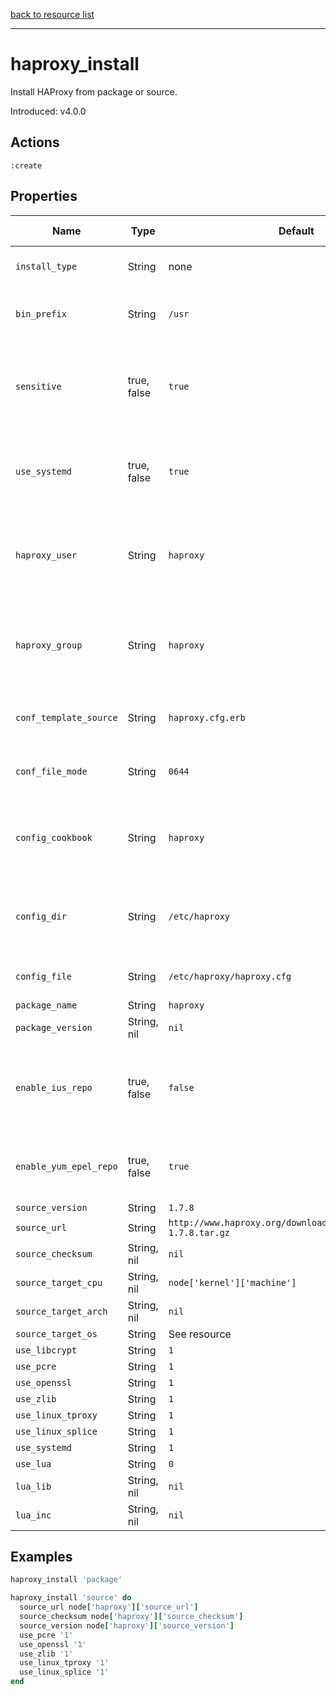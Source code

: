[back to resource list](https://github.com/sous-chefs/haproxy#resources)

---

# haproxy_install

Install HAProxy from package or source.

Introduced: v4.0.0

## Actions

`:create`

## Properties

| Name                   | Type        | Default                                                          | Description                                                                    | Allowed Values      |
| ---------------------- | ----------- | ---------------------------------------------------------------- | ------------------------------------------------------------------------------ | ------------------- |
| `install_type`         | String      | none                                                             | Set the installation type                                                      | `package`, `source` |
| `bin_prefix`           | String      | `/usr`                                                           | Set the source compile prefix                                                  |
| `sensitive`            | true, false | `true`                                                           | Ensure that sensitive resource data is not logged by the chef-client           |
| `use_systemd`          | true, false | `true`                                                           | Evalues whether to use systemd based on the nodes init package                 |
| `haproxy_user`         | String      | `haproxy`                                                        | Similar to "uid" but uses the UID of user name `<user name>` from /etc/passwd  |
| `haproxy_group`        | String      | `haproxy`                                                        | Similar to "gid" but uses the GID of group name `<group name>` from /etc/group |
| `conf_template_source` | String      | `haproxy.cfg.erb`                                                | Source for the HAProxy config template                                         |
| `conf_file_mode`       | String      | `0644`                                                           | Defines the file mode for the config file                                      |
| `config_cookbook`      | String      | `haproxy`                                                        | Used to configure loading config from another cookbook                         |
| `config_dir`           | String      | `/etc/haproxy`                                                   | The directory where the HAProxy configuration resides                          | Valid directory     |
| `config_file`          | String      | `/etc/haproxy/haproxy.cfg`                                       | The HAProxy configuration file                                                 | Valid file name     |
| `package_name`         | String      | `haproxy`                                                        |                                                                                |
| `package_version`      | String, nil | `nil`                                                            |                                                                                |
| `enable_ius_repo`      | true, false | `false`                                                          | Enables the IUS package repo for Centos to install versions >1.5               |
| `enable_yum_epel_repo`      | true, false | `true`                                                          | Enables the epel repo for RHEL based operating systems|
| `source_version`       | String      | `1.7.8`                                                          |                                                                                |
| `source_url`           | String      | `http://www.haproxy.org/download/1.7.8/src/haproxy-1.7.8.tar.gz` |                                                                                |
| `source_checksum`      | String, nil | `nil`                                                            |                                                                                |
| `source_target_cpu`    | String, nil | `node['kernel']['machine']`                                      |                                                                                |
| `source_target_arch`   | String, nil | `nil`                                                            |                                                                                |
| `source_target_os`     | String      | See resource                                                     |                                                                                |
| `use_libcrypt`         | String      | `1`                                                              |                                                                                | `0`, `1`            |
| `use_pcre`             | String      | `1`                                                              |                                                                                | `0`, `1`            |
| `use_openssl`          | String      | `1`                                                              |                                                                                | `0`, `1`            |
| `use_zlib`             | String      | `1`                                                              |                                                                                | `0`, `1`            |
| `use_linux_tproxy`     | String      | `1`                                                              |                                                                                | `0`, `1`            |
| `use_linux_splice`     | String      | `1`                                                              |                                                                                | `0`, `1`            |
| `use_systemd`     | String      | `1`                                                              |                                                                                | `0`, `1`            |
| `use_lua`              | String      | `0`                                     | `0`, `1`            |
| `lua_lib`              | String, nil | `nil`                                   | |
| `lua_inc`              | String, nil | `nil`                                   | |


## Examples

```ruby
haproxy_install 'package'
```

```ruby
haproxy_install 'source' do
  source_url node['haproxy']['source_url']
  source_checksum node['haproxy']['source_checksum']
  source_version node['haproxy']['source_version']
  use_pcre '1'
  use_openssl '1'
  use_zlib '1'
  use_linux_tproxy '1'
  use_linux_splice '1'
end
```
